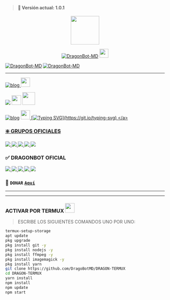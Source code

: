 > #### 🚀 Versión actual: 1.0.1

<p align="center"> 
  <a href="https://github.com/GataNina-Li"><img src="http://readme-typing-svg.herokuapp.com?font=mono&size=17&duration=4000&color=F7B11B&center=falso&vCenter=falso&lines=DragonBot-MD++%F0%9F%90%88;Gracias+por+visitar+este+repositorio.+%F0%9F%92%96" height="90px"
</p>



<p align="center">
<a href="#"><img title="DragonBot-MD" src="https://img.shields.io/badge/SI TE AGRADA EL REPOSITORIO APOYAME CON UNA 🌟 ¡GRACIAS! -red?colorA=%255ff0000&colorB=%23017e40&style=for-the-badge"></a> <img src="https://i.pinimg.com/originals/d4/3c/90/d43c902873d4db8c85974dfd0798030b.gif" height="28px">
</p>  

<p align="center">
</p>
<a href="#"><img title="DragonBot-MD" src="https://img.shields.io/badge/ES NECESARIO QUE LEA TODO EL README-red?colorA=%F77F48FF&colorB=%F77F48FF&style=for-the-badge"></a> 
<a href="#"><img title="DragonBot-MD" src="https://img.shields.io/badge/COMPATIBLE CON LA VERSIÓN MULTI DISPOSITIVOS DE WHATSAPP-red?colorA=%F77F48FF&colorB=%F77F48FF&style=for-the-badge">
</a>
    


-----
[![blog](https://img.shields.io/badge/YouTube-FF0000?style=for-the-badge&logo=youtube&logoColor=white)
](https://youtube.com/channel/UCpNU4eY7eiI0ve05CssjdbA)  <img src="https://github.com/siegrin/siegrin/blob/main/Assets/powerup.gif" height="29px">

<p align="hihg">   
<a href="https://instagram.com/gata_dios" target="_blank"> <img src="https://img.shields.io/badge/-Instagram-%23E4405F?style=for-the-badge&logo=instagram&logoColor=white" target="_blank"></a> <img src="https://github.com/siegrin/siegrin/blob/main/Assets/Handshake.gif" height="30px">
<a href="https://github.com/GataNina-Li"><img src="http://readme-typing-svg.herokuapp.com?font=mono&size=14&duration=3000&color=ABF7BB&center=verdadero&vCenter=verdadero&lines=Solo+escr%C3%ADba+si+tiene+dudas." height="40px"
</p> 

[![blog](https://img.shields.io/badge/DragonBot-Update-25D366?style=for-the-badge&logo=whatsapp&logoColor=white 
)](https://chat.whatsapp.com/DikSizlU3wVE3ArLFBthOD) <a href="en desarrollo "> <img src="https://upload.wikimedia.org/wikipedia/commons/thumb/1/19/WhatsApp_logo-color-vertical.svg/1200px-WhatsApp_logo-color-vertical.svg.png" height="29px">
[![Typing SVG](http://readme-typing-svg.herokuapp.com?font=Fira+Code&size=10&duration=3000&pause=1000&color=34F6F7&center=falso&vCenter=falso&width=435&lines=%C3%9Anete+y+Conoce+las+%C3%9Altimas+Novedades!!)](https://git.io/typing-svg)
</a>

### ❇️ GRUPOS OFICIALES
<a href="https://chat.whatsapp.com/EqRfAd5SuJlHKvDR0gSk6J" target="blank"><img src="https://img.shields.io/badge/1️⃣_COMUNIDAD_DragonBOT_🐉-25D366?style=for-the-badge&logo=whatsapp&logoColor=white" />
<a href="https://chat.whatsapp.com/GxxpMawzPaW6MR0p2vH432" target="blank"><img src="https://img.shields.io/badge/2️⃣_COMUNIDAD_DragonBOT_🐉-25D366?style=for-the-badge&logo=whatsapp&logoColor=white" />
<a href="https://chat.whatsapp.com/KWgul1MtLwH5IPT6ccAfSd" target="blank"><img src="https://img.shields.io/badge/3️⃣_COMUNIDAD_DragonBOT_🐉-25D366?style=for-the-badge&logo=whatsapp&logoColor=white" />
<a href="https://chat.whatsapp.com/CntRn9MHu6oI29HWU6tVrC" target="blank"><img src="https://img.shields.io/badge/4️⃣_COMUNIDAD_DragonBOT_🐉-25D366?style=for-the-badge&logo=whatsapp&logoColor=white" />
<a href="https://chat.whatsapp.com/FLRXWxEoS5nCn2yZxgPgVS" target="blank"><img src="https://img.shields.io/badge/5️⃣_COMUNIDAD_DragonBOT_🐉-25D366?style=for-the-badge&logo=whatsapp&logoColor=white" />
</a>

### ✅ DRAGONBOT OFICIAL
<a href="http://wa.me/18629102948?text=.menu" target="blank"><img src="https://img.shields.io/badge/1️⃣_𝘿𝙧𝙖𝙜𝙤𝙣𝘽𝙊𝙏-25D366?style=for-the-badge&logo=whatsapp&logoColor=white" />
<a href="http://wa.me/?text=.menu" target="blank"><img src="https://img.shields.io/badge/2️⃣_𝘿𝙧𝙖𝙜𝙤𝙣𝘽𝙊𝙏-25D366?style=for-the-badge&logo=whatsapp&logoColor=white" />
<a href="http://wa.me/?text=.menu" target="blank"><img src="https://img.shields.io/badge/3️⃣_𝘿𝙧𝙖𝙜𝙤𝙣𝘽𝙊𝙏-25D366?style=for-the-badge&logo=whatsapp&logoColor=white" />
<a href="http://wa.me/?text=.menu" target="blank"><img src="https://img.shields.io/badge/4️⃣_𝘿𝙧𝙖𝙜𝙤𝙣𝘽𝙊𝙏-25D366?style=for-the-badge&logo=whatsapp&logoColor=white" />
<a href="http://wa.me/573238484181?text=.menu" target="blank"><img src="https://img.shields.io/badge/5️⃣_𝘿𝙧𝙖𝙜𝙤𝙣𝘽𝙊𝙏(rápido)-25D366?style=for-the-badge&logo=whatsapp&logoColor=white" />

</a>

### 💖 ```DONAR``` [`Aquí`](https://paypal.me/OficialGD)
-----

------------------
### ACTIVAR POR TERMUX  <img src="https://c.tenor.com/HLrXIleGBToAAAAC/transparent-cat.gif" height="30px">
> ESCRIBE LOS SIGUIENTES COMANDOS UNO POR UNO:

```bash
termux-setup-storage
apt update 
pkg upgrade 
pkg install git -y
pkg install nodejs -y
pkg install ffmpeg -y
pkg install imagemagick -y
pkg install yarn
git clone https://github.com/DragoBotMD/DRAGON-TERMUX
cd DRAGON-TERMUX
yarn install 
npm install
npm update
npm start
```

